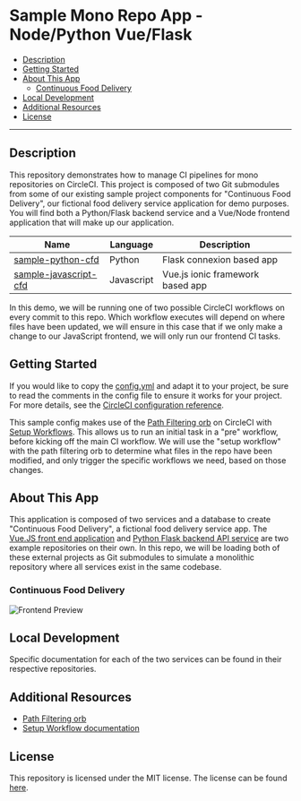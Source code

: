 # Sample Mono Repo App - Node/Python Vue/Flask

<!-- Update badges after building on CircleCI -->
<!-- [![CircleCI Build Status](https://circleci.com/gh/CircleCI-Public/sample-python-cfd.svg?style=shield)](https://circleci.com/gh/CircleCI-Public/sample-python-cfd) [![Software License](https://img.shields.io/badge/license-MIT-blue.svg)](https://raw.githubusercontent.com/CircleCI-Public/sample-python-cfd/main/LICENSE) -->

- [Description](#description)
- [Getting Started](#getting-started)
- [About This App](#about-this-app)
  * [Continuous Food Delivery](#continuous-food-delivery)
- [Local Development](#local-development)
- [Additional Resources](#additional-resources)
- [License](#license)

---

## Description

This repository demonstrates how to manage CI pipelines for mono repositories on CircleCI. This project is composed of two Git submodules from some of our existing sample project components for "Continuous Food Delivery", our fictional food delivery service application for demo purposes. You will find both a Python/Flask backend service and a Vue/Node frontend application that will make up our application.

| Name                                                                              | Language   | Description                      |
| --------------------------------------------------------------------------------- | ---------- | -------------------------------- |
| [sample-python-cfd](https://github.com/CircleCI-Public/sample-python-cfd)         | Python     | Flask connexion based app        |
| [sample-javascript-cfd](https://github.com/CircleCI-Public/sample-javascript-cfd) | Javascript | Vue.js ionic framework based app |

In this demo, we will be running one of two possible CircleCI workflows on every commit to this repo. Which workflow executes will depend on where files have been updated, we will ensure in this case that if we only make a change to our JavaScript frontend, we will only run our frontend CI tasks.

## Getting Started

If you would like to copy the [config.yml]() and adapt it to your project, be sure to read the comments in the config file to ensure it works for your project. For more details, see the [CircleCI configuration reference](https://circleci.com/docs/2.0/configuration-reference/).

This sample config makes use of the [Path Filtering orb](https://circleci.com/developer/orbs/orb/circleci/path-filtering) on CircleCI with [Setup Workflows](). This allows us to run an initial task in a "pre" workflow, before kicking off the main CI workflow. We will use the "setup workflow" with the path filtering orb to determine what files in the repo have been modified, and only trigger the specific workflows we need, based on those changes.

## About This App

This application is composed of two services and a database to create "Continuous Food Delivery", a fictional food delivery service app. The [Vue.JS front end application]() and [Python Flask backend API service]() are two example repositories on their own. In this repo, we will be loading both of these external projects as Git submodules to simulate a monolithic repository where all services exist in the same codebase.

### Continuous Food Delivery

![Frontend Preview](https://github.com/CircleCI-Public/sample-javascript-cfd/blob/master/.github/img/preview.gif?raw=true)


## Local Development

Specific documentation for each of the two services can be found in their respective repositories.

## Additional Resources

- [Path Filtering orb](https://circleci.com/developer/orbs/orb/circleci/path-filtering)
- [Setup Workflow documentation]()

## License

This repository is licensed under the MIT license.
The license can be found [here](./LICENSE).
